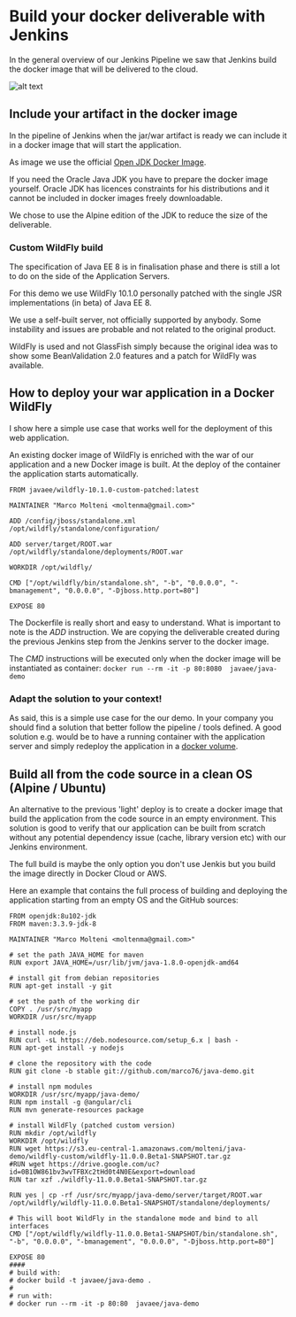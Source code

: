 # Build your docker deliverable with Jenkins

In the general overview of our Jenkins Pipeline we saw that Jenkins build the docker image that will be delivered to the cloud.

![alt text]([p]BACKEND_URL[/p]/images/jenkins-docker.png)

## Include your artifact in the docker image

In the pipeline of Jenkins when the jar/war artifact is ready we can include it in  a docker image that will start the application.

As image we use the official [Open JDK Docker Image](https://hub.docker.com/_/openjdk/).

If you need the Oracle Java JDK you have to prepare the docker image yourself.
Oracle JDK has licences constraints for his distributions and it cannot be included in docker images freely downloadable.

We chose to use the Alpine edition of the JDK to reduce the size of the deliverable. 

### Custom WildFly build

The specification of Java EE 8 is in finalisation phase and there is still a lot to do on the side of the Application Servers.

For this demo we use WildFly 10.1.0 personally patched with the single JSR implementations (in beta) of Java EE 8.

We use a self-built server, not officially supported by anybody. 
Some instability and issues are probable and not related to the original product. 

WildFly is used and not GlassFish simply because the original idea was to show some BeanValidation 2.0 features and a patch for WildFly was available.

## How to deploy your war application in a Docker WildFly

I show here a simple use case that works well for the deployment of this web application.

An existing docker image of WildFly is enriched with the war of our application and a new Docker image is built.
At the deploy of the container the application starts automatically.

```docker
FROM javaee/wildfly-10.1.0-custom-patched:latest

MAINTAINER "Marco Molteni <moltenma@gmail.com>"

ADD /config/jboss/standalone.xml /opt/wildfly/standalone/configuration/

ADD server/target/ROOT.war /opt/wildfly/standalone/deployments/ROOT.war

WORKDIR /opt/wildfly/

CMD ["/opt/wildfly/bin/standalone.sh", "-b", "0.0.0.0", "-bmanagement", "0.0.0.0", "-Djboss.http.port=80"]

EXPOSE 80
```

The Dockerfile is really short and easy to understand. What is important to note is the _ADD_ instruction.
We are copying the deliverable created during the previous Jenkins step from the Jenkins server to the docker image.

The _CMD_ instructions will be executed only when the docker image will be instantiated as container: ``docker run --rm -it -p 80:8080  javaee/java-demo``

### Adapt the solution to your context!

As said, this is a simple use case for the our demo. In your company you should find a solution that better follow the pipeline / tools defined.
A good solution e.g. would be to have a running container with the application server and simply redeploy the application in a [docker volume](https://docs.docker.com/engine/admin/volumes/volumes/).

## Build all from the code source in a clean OS (Alpine / Ubuntu)

An alternative to the previous 'light' deploy is to create a docker image that build the application from the code source in an empty environment.
This solution is good to verify that our application can be built from scratch without any potential dependency issue (cache, library version etc) with our Jenkins environment.

The full build is maybe the only option you don't use Jenkis but you build the image directly in Docker Cloud or AWS.

Here an example that contains the full process of building and deploying the application starting from an empty OS and the GitHub sources:

```docker
FROM openjdk:8u102-jdk
FROM maven:3.3.9-jdk-8

MAINTAINER "Marco Molteni <moltenma@gmail.com>"

# set the path JAVA_HOME for maven
RUN export JAVA_HOME=/usr/lib/jvm/java-1.8.0-openjdk-amd64

# install git from debian repositories
RUN apt-get install -y git

# set the path of the working dir
COPY . /usr/src/myapp
WORKDIR /usr/src/myapp

# install node.js
RUN curl -sL https://deb.nodesource.com/setup_6.x | bash -
RUN apt-get install -y nodejs

# clone the repository with the code
RUN git clone -b stable git://github.com/marco76/java-demo.git

# install npm modules
WORKDIR /usr/src/myapp/java-demo/
RUN npm install -g @angular/cli
RUN mvn generate-resources package

# install WildFly (patched custom version)
RUN mkdir /opt/wildfly
WORKDIR /opt/wildfly
RUN wget https://s3.eu-central-1.amazonaws.com/molteni/java-demo/wildfly-custom/wildfly-11.0.0.Beta1-SNAPSHOT.tar.gz
#RUN wget https://drive.google.com/uc?id=0B1OW861bv3wvTFBXc2tHd0t4N0E&export=download
RUN tar xzf ./wildfly-11.0.0.Beta1-SNAPSHOT.tar.gz

RUN yes | cp -rf /usr/src/myapp/java-demo/server/target/ROOT.war /opt/wildfly/wildfly-11.0.0.Beta1-SNAPSHOT/standalone/deployments/

# This will boot WildFly in the standalone mode and bind to all interfaces
CMD ["/opt/wildfly/wildfly-11.0.0.Beta1-SNAPSHOT/bin/standalone.sh", "-b", "0.0.0.0", "-bmanagement", "0.0.0.0", "-Djboss.http.port=80"]

EXPOSE 80
####
# build with:
# docker build -t javaee/java-demo .
#
# run with:
# docker run --rm -it -p 80:80  javaee/java-demo
```